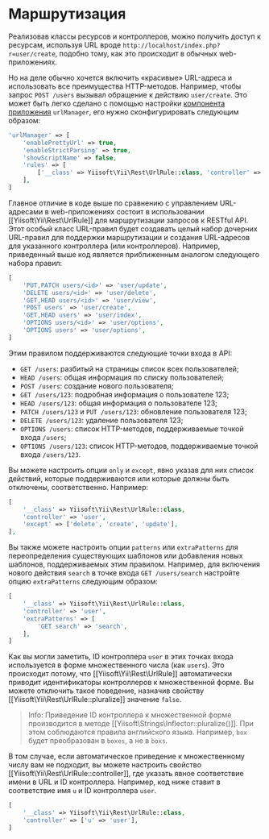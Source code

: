 Маршрутизация
=============

Реализовав классы ресурсов и контроллеров, можно получить доступ к ресурсам, используя URL вроде
`http://localhost/index.php?r=user/create`, подобно тому, как это происходит в обычных web-приложениях.

Но на деле обычно хочется включить «красивые» URL-адреса и использовать все преимущества HTTP-методов.
Например, чтобы запрос `POST /users` вызывал обращение к действию `user/create`.
Это может быть легко сделано с помощью настройки [компонента приложения](structure-application-components.md)
`urlManager`, его нужно сконфигурировать следующим образом:

```php
'urlManager' => [
    'enablePrettyUrl' => true,
    'enableStrictParsing' => true,
    'showScriptName' => false,
    'rules' => [
        ['__class' => Yiisoft\Yii\Rest\UrlRule::class, 'controller' => 'user'],
    ],
]
```

Главное отличие в коде выше по сравнению с управлением URL-адресами в web-приложениях состоит в использовании
[[Yiisoft\Yii\Rest\UrlRule]] для маршрутизации запросов к RESTful API. Этот особый класс URL-правил будет создавать целый набор дочерних URL-правил для поддержки маршрутизации и создания URL-адресов для указанного контроллера (или контроллеров).
Например, приведенный выше код является приближенным аналогом следующего набора правил:

```php
[
    'PUT,PATCH users/<id>' => 'user/update',
    'DELETE users/<id>' => 'user/delete',
    'GET,HEAD users/<id>' => 'user/view',
    'POST users' => 'user/create',
    'GET,HEAD users' => 'user/index',
    'OPTIONS users/<id>' => 'user/options',
    'OPTIONS users' => 'user/options',
]
```

Этим правилом поддерживаются следующие точки входа в API:

* `GET /users`: разбитый на страницы список всех пользователей;
* `HEAD /users`: общая информация по списку пользователей;
* `POST /users`: создание нового пользователя;
* `GET /users/123`: подробная информация о пользователе 123;
* `HEAD /users/123`: общая информация о пользователе 123;
* `PATCH /users/123` и `PUT /users/123`: обновление пользователя 123;
* `DELETE /users/123`: удаление пользователя 123;
* `OPTIONS /users`: список HTTP-методов, поддерживаемые точкой входа `/users`;
* `OPTIONS /users/123`: список HTTP-методов, поддерживаемые точкой входа `/users/123`.

Вы можете настроить опции `only` и `except`, явно указав для них список действий, которые поддерживаются или
которые должны быть отключены, соответственно. Например:

```php
[
    '__class' => Yiisoft\Yii\Rest\UrlRule::class,
    'controller' => 'user',
    'except' => ['delete', 'create', 'update'],
],
```

Вы также можете настроить опции `patterns` или `extraPatterns` для переопределения существующих шаблонов или добавления новых шаблонов, поддерживаемых этим правилом. Например, для включения нового действия `search` в точке входа `GET /users/search` настройте опцию `extraPatterns` следующим образом:

```php
[
    '__class' => Yiisoft\Yii\Rest\UrlRule::class,
    'controller' => 'user',
    'extraPatterns' => [
        'GET search' => 'search',
    ],
]
```

Как вы могли заметить, ID контроллера `user` в этих точках входа используется в форме множественного числа (как `users`).
Это происходит потому, что [[Yiisoft\Yii\Rest\UrlRule]] автоматически приводит идентификаторы контроллеров к множественной форме.
Вы можете отключить такое поведение, назначив свойству [[Yiisoft\Yii\Rest\UrlRule::pluralize]] значение `false`.

> Info: Приведение ID контроллера к множественной форме производится в методе [[Yiisoft\Strings\Inflector::pluralize()]].
  При этом соблюдаются правила английского языка. Например, `box` будет преобразован в `boxes`, а не в `boxs`.

В том случае, если автоматическое приведение к множественному числу вам не подходит, вы можете настроить 
свойство [[Yiisoft\Yii\Rest\UrlRule::controller]], где указать явное соответствие имени в URL и ID контроллера.
Например, код ниже ставит в соответствие имя `u` и ID контроллера `user`.  

```php
[
    '__class' => Yiisoft\Yii\Rest\UrlRule::class,
    'controller' => ['u' => 'user'],
]
```
